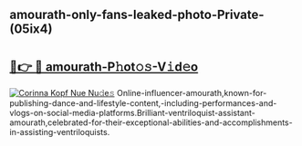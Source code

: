## amourath-only-fans​-leaked-photo​-Private-(05ix4)


# <h2><a href="https://mediaupload.pro?title=amourath&ref=git">🔗👉 🔴 amourath-P𝚑ot𝚘𝚜-V𝚒d𝚎o</a></h2>

[![Corinna Kopf Nue Nu𝚍e𝚜](https://i.imgur.com/0qMVB7G.gif)](https://mediaupload.pro?title=amourath&ref=git)
Online-influencer-amourath,known-for-publishing-dance-and-lifestyle-content,-including-performances-and-vlogs-on-social-media-platforms.Brilliant-ventriloquist-assistant-amourath,celebrated-for-their-exceptional-abilities-and-accomplishments-in-assisting-ventriloquists.  